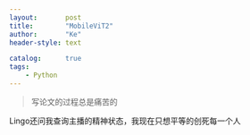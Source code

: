 ```yaml
---
layout:       post
title:        "MobileViT2"
author:       "Ke"
header-style: text

catalog:      true
tags:
    - Python
---
```


>写论文的过程总是痛苦的

Lingo还问我查询主播的精神状态，我现在只想平等的创死每一个人
